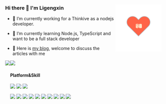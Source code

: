 ### Hi there 👋 I'm Ligengxin <a href="https://github.com/Ligengxin96/iBeats"><img align="right" width="150px" src="https://raw.githubusercontent.com/Ligengxin96/iBeats/main/files/heart.svg"/></a>

- 🔭 I’m currently working for a Thinkive as a nodejs developer.</p>
- 🌱 I’m currently learning Node.js, TypeScript and want to be a full stack developer</p>
- 💬 Here is [my blog](https://blog.ligengxin.me), welcome to discuss the articles with me</p>


<div>
  <img height="170" align="left" src="https://github-readme-stats.vercel.app/api?username=Ligengxin96&&show_icons=true&count_private=true" />
  <img src="https://github-readme-stats.vercel.app/api/top-langs/?username=Ligengxin96&layout=compact&exclude_repo=Blog,Ligengxin96.github.io,ShowRepoTrafficData,GoFish" />
</div>

#### Platform&Skill
[![](https://img.shields.io/badge/Ubuntu-E95420?style=flat-square&logo=Ubuntu&logoColor=ffffff)](https://ubuntu.com/)
[![](https://img.shields.io/badge/Windows-10-2376bc?style=flat-square&logo=windows&logoColor=ffffff)](https://www.microsoft.com/windows/get-windows-10)
[![](https://img.shields.io/badge/IDE-Visual%20Studio%20Code-blue?style=flat-square&logo=visual-studio-code&logoColor=ffffff)](https://code.visualstudio.com/)

[![](https://img.shields.io/badge/JavaScript-f7e018?style=flat-square&logo=javascript&logoColor=white)](https://www.ecma-international.org/)
[![](https://img.shields.io/badge/TypeScript-007ACC?style=flat-square&logo=TypeScript&logoColor=white)](https://www.typescriptlang.org/)
[![](https://img.shields.io/badge/Node.js-43853d?style=flat-square&logo=node.js&logoColor=ffffff)](https://nodejs.org/)
[![](https://img.shields.io/badge/React-2376bc?style=flat-square&logo=React&logoColor=white)](https://reactjs.org/)
[![](https://img.shields.io/badge/Microsoft_SQL_Server-CC2927?style=flat-square&logo=microsoft-sql-server&logoColor=white)](https://www.microsoft.com/en-us/sql-server/sql-server-downloads)
[![](https://img.shields.io/badge/Docker-2496ED?style=flat-square&logo=docker&logoColor=ffffff)](https://www.docker.com/)
[![](https://img.shields.io/badge/Git-f05032?style=flat-square&logo=git&logoColor=white)](https://git-scm.com/)
[![](https://img.shields.io/badge/Nginx-269539?style=flat-square&logo=nginx&logoColor=ffffff)](https://nginx.org/)
[![](https://img.shields.io/badge/NPM-cb3837?style=flat-square&logo=npm&logoColor=white)](https://npmjs.com/)
[![](https://img.shields.io/badge/MongoDB-4EA94B?style=flat-square&logo=mongodb&logoColor=ffffff)](https://www.mongodb.com/)
